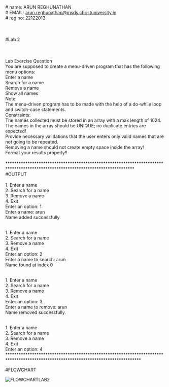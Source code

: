 <br> # name: ARUN REGHUNATHAN
<br> # EMAIL: arun.reghunathan@msds.christuniversity.in
<br> # reg no: 22122013
<br> 
<br> 
<br> 
<br> #Lab 2
<br> 
<br> 
<br> 
<br> Lab Exercise Question
<br> You are supposed to create a menu-driven program that has the following menu options:
<br> Enter a name
<br> Search for a name
<br> Remove a name
<br> Show all names
<br> Note:
<br> The menu-driven program has to be made with the help of a do-while loop and switch-case statements.
<br> Constraints:
<br> The names collected must be stored in an array with a max length of 1024.
<br> The names in the array should be UNIQUE; no duplicate entries are expected!
<br> Provide necessary validations that the user enters only valid names that are not going to be repeated.
<br> Removing a name should not create empty space inside the array!
<br> Format your results properly!!
<br> 
<br> *********************************************************************************************************************************
<br> #OUTPUT
<br> 
<br> 1. Enter a name
<br> 2. Search for a name
<br> 3. Remove a name
<br> 4. Exit
<br> Enter an option: 1
<br> Enter a name: arun
<br> Name added successfully.

<br> 1. Enter a name
<br> 2. Search for a name
<br> 3. Remove a name
<br> 4. Exit
<br> Enter an option: 2
<br> Enter a name to search: arun
<br> Name found at index 0

<br> 1. Enter a name
<br> 2. Search for a name
<br> 3. Remove a name
<br> 4. Exit
<br> Enter an option: 3
<br> Enter a name to remove: arun
<br> Name removed successfully.

<br> 1. Enter a name
<br> 2. Search for a name
<br> 3. Remove a name
<br> 4. Exit
<br> Enter an option: 4 ************************************************************************************************************************************
 
#FLOWCHART

![FLOWCHARTLAB2](https://github.com/arun200011/22122013-MDS273L-JAVA/assets/118739698/60b6a42e-7ff3-40f8-b619-d3d84e8b0e83)



